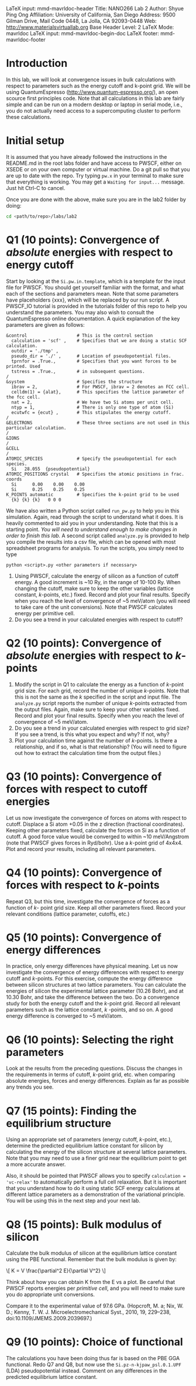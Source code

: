 LaTeX input:        mmd-mavrldoc-header
Title:              NANO266 Lab 2
Author:             Shyue Ping Ong
Affiliation:        University of California, San Diego
Address:            9500 Gilman Drive, Mail Code 0448, La Jolla, CA 92093-0448
Web:                http://www.materialsvirtuallab.org
Base Header Level:  2
LaTeX Mode:         mavrldoc
LaTeX input:        mmd-mavrldoc-begin-doc
LaTeX footer:       mmd-mavrldoc-footer

# Introduction

In this lab, we will look at convergence issues in bulk calculations
with respect to parameters such as the energy cutoff and k-point grid. We will
be using QuantumEspresso (http://www.quantum-espresso.org/), an open scource
first principles code. Note that all calculations in this lab are fairly simple
and can be run on a modern desktop or laptop in serial mode, i.e., you do not
actually need access to a supercomputing cluster to perform these calculations.

# Initial setup

It is assumed that you have already followed the instructions in the README.md
in the root labs folder and have access to PWSCF, either on XSEDE or on your
own computer or virtual machine. Do a git pull so that you are up to date with
the repo. Try typing `pw.x` in your terminal to make sure that everything is
working. You may get a `Waiting for input...` message. Just hit Ctrl-C to
cancel.

Once you are done with the above, make sure you are in the lab2 folder by doing:

```bash
cd <path/to/repo>/labs/lab2
```

# Q1 (10 points): Convergence of *absolute* energies with respect to energy cutoff

Start by looking at the `Si.pw.in.template`, which is a template for the input
file for PWSCF. You should get yourself familiar with the format, and what each
of the sections and parameters mean. Note that some parameters have
placeholders {xxx}, which will be replaced by our run script. A PWSCF_IO
tutorial is provided in the tutorials folder of this repo to help you
understand the parameters. You may also wish to consult the QuantumEspresso
online documentation. A quick explanation of the key parameters are given as
follows:

```
&control                   # This is the control section
  calculation = 'scf' ,    # Specifies that we are doing a static SCF calculation.
  outdir = './tmp' ,
  pseudo_dir = './' ,      # Location of pseudopotential files.
  tprnfor = .True.,        # Specifies that you want forces to be printed. Used
  tstress = .True.,        # in subsequent questions.
/
&system                    # Specifies the structure
  ibrav = 2,               # For PWSCF, ibrav = 2 denotes an FCC cell.
  celldm(1) = {alat},      # This specifies the lattice parameter of the fcc cell.
  nat = 2,                 # We have two Si atoms per unit cell.
  ntyp = 1,                # There is only one type of atom (Si)
  ecutwfc = {ecut} ,       # This stipulates the energy cutoff.
/
&ELECTRONS                 # These three sections are not used in this particular calculation.
/
&IONS
/
&CELL
/
ATOMIC_SPECIES             # Specify the pseudopotential for each species.
  Si   28.055  {pseudopotential}
ATOMIC_POSITIONS crystal   # Specifies the atomic positions in frac. coords
  Si      0.00    0.00    0.00
  Si      0.25    0.25    0.25
K_POINTS automatic         # Specifies the k-point grid to be used
  {k} {k} {k}   0 0 0
```

We have also written a Python script called `run_pw.py` to help you in this
simulation. Again, read through the script to understand what it does. It is
heavily commented to aid you in your understanding. Note that this is a
starting point. *You will need to understand enough to make changes in order to
finish this lab.* A second script called `analyze.py` is provided to help you
compile the results into a csv file, which can be opened with most spreadsheet
programs for analysis. To run the scripts, you simply need to type

```python <script>.py <other parameters if necessary>```

1. Using PWSCF, calculate the energy of silicon as a function of cutoff
   energy. A good increment is ~10 Ry, in the range of 10-100 Ry. When changing
   the cutoff, make sure to keep the other variables (lattice constant,
   *k*-points, etc.) fixed. Record and plot your final results. Specify when
   you reach the level of convergence of ~5 meV/atom (you will need to take
   care of the unit conversions). Note that PWSCF calculates energy per
   primitive cell.
2. Do you see a trend in your calculated energies with respect to cutoff?

# Q2 (10 points): Convergence of *absolute* energies with respect to *k*-points

1. Modify the script in Q1 to calculate the energy as a function of *k*-point
   grid size. For each grid, record the number of unique *k*-points. Note that
   this is not the same as the *k* specified in the script and input file. The
   `analyze.py` script reports the number of unique *k*-points extracted from
   the output files. Again, make sure to keep your other variables fixed.
   Record and plot your final results.
   Specify when you reach the level of convergence of ~5 meV/atom.
2. Do you see a trend in your calculated energies with respect to grid size?
   If you see a trend, is this what you expect and why? If not, why?
3. Plot your calculation time against the number of *k*-points. Is there a
   relationship, and if so, what is that relationship? (You will need to figure
   out how to extract the calculation time from the output files.)

# Q3 (10 points): Convergence of forces with respect to cutoff energies

Let us now investigate the convergence of forces on atoms with respect to
cutoff. Displace a Si atom +0.05 in the z direction (fractional coordinates).
Keeping other parameters fixed, calculate the forces on Si as a function of
cutoff. A good force value would be converged to within ~10 meV/Angstrom
(note that PWSCF gives forces in Ryd/bohr). Use a *k*-point grid of 4x4x4.
Plot and record your results, including all relevant parameters.

# Q4 (10 points): Convergence of forces with respect to *k*-points

Repeat Q3, but this time, investigate the convergence of forces as a function of *k*-
point grid size. Keep all other parameters fixed. Record your relevant conditions
(lattice parameter, cutoffs, etc.)

# Q5 (10 points): Convergence of energy differences

In practice, only energy differences have physical meaning. Let us now
investigate the convergence of energy differences with respect to energy
cutoff and *k*-points. For this exercise, compute the energy difference
between silicon structures at two lattice parameters. You can calculate the
energies of silicon the experimental lattice parameter (10.26 Bohr), and at
10.30 Bohr, and take the difference between the two. Do a convergence study for
both the energy cutoff and the *k*-point grid. Record all relevant parameters
such as the lattice constant, *k* -points, and so on. A good energy difference
is converged to ~5 meV/atom.

# Q6 (10 points): Selecting the right parameters

Look at the results from the preceding questions. Discuss the changes in the
requirements in terms of cutoff, *k*-point grid, etc. when comparing absolute
energies, forces and energy differences. Explain as far as possible any trends
you see.

# Q7 (15 points): Finding the equilibrium structure

Using an appropriate set of parameters (energy cutoff, *k*-point, etc.),
determine the predicted equilibrium lattice constant for silicon by calculating
the energy of the silicon structure at several lattice parameters. Note that
you may need to use a finer grid near the equilibrium point to get a more
accurate answer.

Also, it should be pointed that PWSCF allows you to specify
`calculation = 'vc-relax'` to automatically perform a full cell relaxation. But
it is important that you understand how to do it using static SCF energy
calculations at different lattice parameters as a demonstration of the
variational principle. You will be using this in the next step and your next lab.

# Q8 (15 points): Bulk modulus of silicon

Calculate the bulk modulus of silicon at the equilibrium lattice constant using the PBE functional. Remember that the bulk modulus is given by:

\\[ K = V \frac{\partial^2 E}{\partial V^2} \\]

Think about how you can obtain K from the E vs a plot. Be careful that
PWSCF reports energies per *primitive cell*, and you will need to make sure
you do appropriate unit conversions.

Compare it to the experimental value of 97.6 GPa. (Hopcroft, M. a; Nix, W. D.; Kenny, T. W. J. Microelectromechanical Syst., 2010, 19, 229–238, doi:10.1109/JMEMS.2009.2039697.)

# Q9 (10 points): Choice of functional

The calculations you have been doing thus far is based on the PBE GGA
functional. Redo Q7 and Q8, but now use the `Si.pz-n-kjpaw_psl.0.1.UPF` (LDA)
pseudopotential instead. Comment on any differences in the predicted
equilibrium lattice constant.
